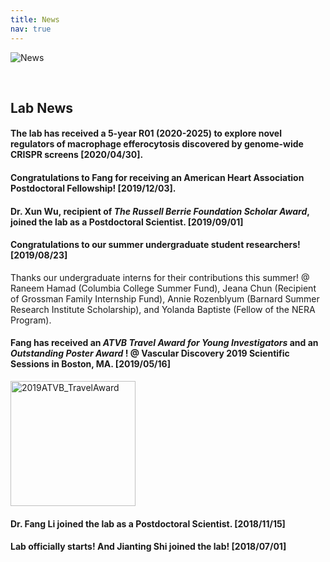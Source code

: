 ```yaml
---
title: News
nav: true
---
```

<div> 
  <img src="{{ '/images/News.gif' | absolute_url }}" alt="News">
</div>  

&nbsp;

     
## **Lab News**
#### **The lab has received a 5-year R01 (2020-2025) to explore novel regulators of macrophage efferocytosis discovered by genome-wide CRISPR screens [2020/04/30]**.

#### **Congratulations to Fang for receiving an American Heart Association Postdoctoral Fellowship!** [2019/12/03].   
#### **Dr. Xun Wu, recipient of _The Russell Berrie Foundation Scholar Award_, joined the lab as a Postdoctoral Scientist.** [2019/09/01]   
#### **Congratulations to our summer undergraduate student researchers!** [2019/08/23]
Thanks our undergraduate interns for their contributions this summer! @ Raneem Hamad (Columbia College Summer Fund), Jeana Chun (Recipient of Grossman Family Internship Fund), Annie Rozenblyum (Barnard Summer Research Institute Scholarship), and Yolanda Baptiste (Fellow of the NERA Program).      
#### **Fang has received an _ATVB Travel Award for Young Investigators_ and an _Outstanding Poster Award_ !** @ Vascular Discovery 2019 Scientific Sessions in Boston, MA. [2019/05/16]        
<img src="{{ '/images/2019ATVB_TravelAward.jpg' | absolute_url }}" alt="2019ATVB_TravelAward" width="200">
    
#### **Dr. Fang Li joined the lab as a Postdoctoral Scientist.** [2018/11/15]       
#### **Lab officially starts! And Jianting Shi joined the lab!** [2018/07/01]    
